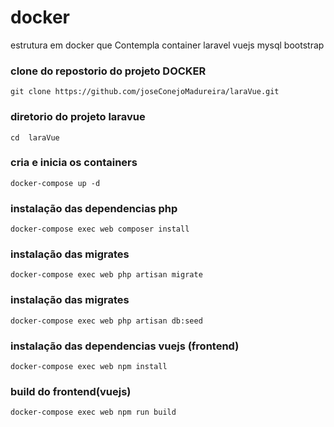 # docker 
estrutura em docker que Contempla container 
laravel 
vuejs 
mysql 
bootstrap
### clone do repostorio do projeto DOCKER 
```
git clone https://github.com/joseConejoMadureira/laraVue.git
```

### diretorio  do projeto laravue
```
cd  laraVue
```

### cria e inicia os containers 
```
docker-compose up -d
```
### instalação das dependencias php 
```
docker-compose exec web composer install
```
### instalação das migrates 
```
docker-compose exec web php artisan migrate
```
### instalação das migrates 
```
docker-compose exec web php artisan db:seed
```
### instalação das dependencias vuejs (frontend) 
```
docker-compose exec web npm install
```

### build do frontend(vuejs) 
```
docker-compose exec web npm run build
```
